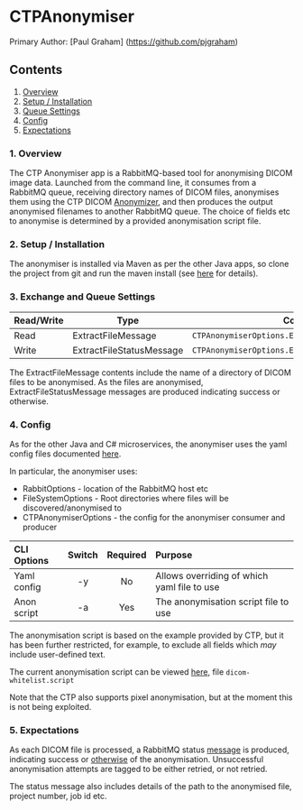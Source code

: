 # CTPAnonymiser

Primary Author: [Paul Graham] (https://github.com/pjgraham)

## Contents
 1. [Overview](#1-overview)
 2. [Setup / Installation](#2-setup--installation)
 3. [Queue Settings](#3-queue-settings)
 4. [Config](#4-config)
 5. [Expectations](#5-expectations)

### 1. Overview

The CTP Anonymiser app is a RabbitMQ-based tool for anonymising DICOM image data. Launched from the command line, it consumes from a RabbitMQ queue, receiving directory names of DICOM files, anonymises them using the CTP DICOM [Anonymizer](https://mircwiki.rsna.org/index.php?title=The_CTP_DICOM_Anonymizer), and then produces the output anonymised filenames to another RabbitMQ queue. The choice of fields etc to anonymise is determined by a provided anonymisation script file.

### 2. Setup / Installation

The anonymiser is installed via Maven as per the other Java apps, so clone the project from git and run the maven install (see [here](https://github.com/HicServices/SMIPlugin/blob/develop/java/README.md) for details).

### 3. Exchange and Queue Settings

| Read/Write | Type | Config setting |
| ------------- | ------------- |------------- |
| Read| ExtractFileMessage | `CTPAnonymiserOptions.ExtractFileConsumerOptions` |
| Write| ExtractFileStatusMessage|`CTPAnonymiserOptions.ExtractFileStatusProducerOptions`|

The ExtractFileMessage contents include the name of a directory of DICOM files to be anonymised. As the files are anonymised, ExtractFileStatusMessage messages are produced indicating success or otherwise.

### 4. Config

As for the other Java and C# microservices, the anonymiser uses the yaml config files documented [here](https://github.com/HicServices/SMIPlugin/blob/develop/Microservices/Microservices.Common/Options/RabbitMqConfigOptions.md).

In particular, the anonymiser uses:

* RabbitOptions - location of the RabbitMQ host etc
* FileSystemOptions - Root directories where files will be discovered/anonymised to
* CTPAnonymiserOptions - the config for the anonymiser consumer and producer

| CLI Options| Switch | Required | Purpose |
| :----- | :-------: |:----: |:---|
|Yaml config|-y| No| Allows overriding of which yaml file to use|
|Anon script|-a| Yes | The anonymisation script file to use |

The anonymisation script is based on the example provided by CTP, but it has been further restricted, for example, to exclude all fields which *may* include user-defined text.

The current anonymisation script can be viewed [here](https://github.com/HicServices/SMIPlugin/tree/develop/Documentation/Anon), file `dicom-whitelist.script`

Note that the CTP also supports pixel anonymisation, but at the moment this is not being exploited.

### 5. Expectations

As each DICOM file is processed, a RabbitMQ status [message](https://github.com/HicServices/SMIPlugin/blob/master/java/Microservices/Microservices.CTPAnonymiser/src/main/java/org/smi/ctpanonymiser/messages/ExtractFileStatusMessage.java) is produced, indicating success or [otherwise](https://github.com/HicServices/SMIPlugin/blob/master/java/Microservices/Microservices.CTPAnonymiser/src/main/java/org/smi/ctpanonymiser/util/ExtractFileStatus.java) of the anonymisation. Unsuccessful anonymisation attempts are tagged to be either retried, or  not retried.

The status message also includes details of the path to the anonymised file, project number, job id etc. 

